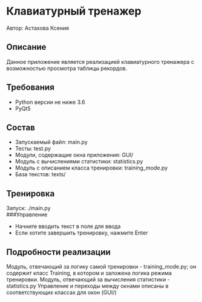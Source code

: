# Клавиатурный тренажер    
Автор: Астахова Ксения  


## Описание 
Данное приложение является реализацией клавиатурного тренажера с возможностью просмотра таблицы рекордов. 

## Требования  
- Python версии не ниже 3.6  
- PyQt5  

## Состав  
- Запускаемый файл: main.py    
- Тесты: test.py    
- Модули, содержащие окна приложения: GUI/    
- Модуль с вычислениями статистики: statistics.py    
- Модуль с описанием класса тренировки: training_mode.py    
- База текстов: texts/  

## Тренировка  
Запуск: ./main.py  
###Управление  
- Начните вводить текст в поле для ввода    
- Если хотите завершить тренировку, нажмите Enter    

## Подробности реализации  
Модуль, отвечающий за логику самой тренировки - training_mode.py; он содержит класс Training, в котором и заложена логика режима тренировки. 
Модуль, отвечающий за вычисления статистики - statistics.py 
Управление и переходы между окнами описаны в соответствующих классах для окон (GUI/) 


